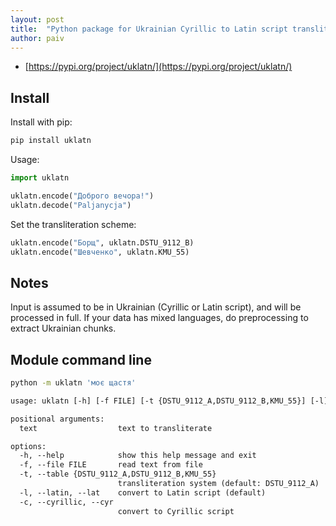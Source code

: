 ```yaml
---
layout: post
title:  "Python package for Ukrainian Cyrillic to Latin script transliteration"
author: paiv
---
```


- [https://pypi.org/project/uklatn/](https://pypi.org/project/uklatn/)


Install
--

Install with pip:
```sh
pip install uklatn
```


Usage:
```py
import uklatn

uklatn.encode("Доброго вечора!")
uklatn.decode("Paljanycja")
```

Set the transliteration scheme:
```py
uklatn.encode("Борщ", uklatn.DSTU_9112_B)
uklatn.encode("Шевченко", uklatn.KMU_55)
```


Notes
--
Input is assumed to be in Ukrainian (Cyrillic or Latin script), and will be processed in full.
If your data has mixed languages, do preprocessing to extract Ukrainian chunks.


Module command line
--
```sh
python -m uklatn 'моє щастя'
```

```txt
usage: uklatn [-h] [-f FILE] [-t {DSTU_9112_A,DSTU_9112_B,KMU_55}] [-l] [-c] [text ...]

positional arguments:
  text                  text to transliterate

options:
  -h, --help            show this help message and exit
  -f, --file FILE       read text from file
  -t, --table {DSTU_9112_A,DSTU_9112_B,KMU_55}
                        transliteration system (default: DSTU_9112_A)
  -l, --latin, --lat    convert to Latin script (default)
  -c, --cyrillic, --cyr
                        convert to Cyrillic script
```
